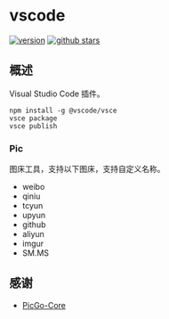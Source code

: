 # vscode

[![version](https://img.shields.io/vscode-marketplace/v/hub.rainte.svg?style=flat-square)](https://marketplace.visualstudio.com/items?itemName=hub.rainte)
[![github stars](https://img.shields.io/github/stars/rainte/vscode.svg?style=social)](https://github.com/rainte/vscode)

## 概述

Visual Studio Code 插件。

```
npm install -g @vscode/vsce
vsce package
vsce publish
```

### Pic

图床工具，支持以下图床，支持自定义名称。

- weibo
- qiniu
- tcyun
- upyun
- github
- aliyun
- imgur
- SM.MS

## 感谢

- [PicGo-Core](https://github.com/PicGo/PicGo-Core)
